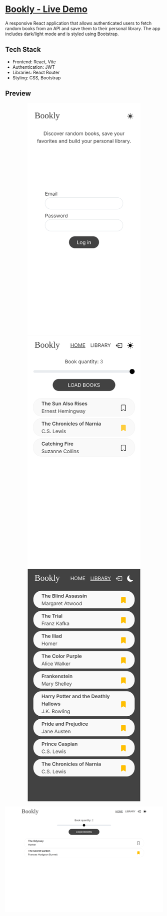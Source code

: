 # [Bookly - Live Demo](https://bookly-mateo.netlify.app/)

A responsive React application that allows authenticated users to fetch random books from an API and save them to their personal library. The app includes dark/light mode and is styled using Bootstrap.

## Tech Stack

- Frontend: React, Vite
- Authentication: JWT
- Libraries: React Router
- Styling: CSS, Bootstrap

## Preview

<p align="center">
<kbd><img src="./screenshots/bookly_login.png" width="360" style="margin-left: 4px;margin-right: 4px;"></kbd>
<kbd><img src="./screenshots/bookly_home.png" width="360" style="margin-left: 4px;margin-right: 4px;"></kbd>
<kbd><img src="./screenshots/bookly_library.png" width="360" style="margin-left: 4px;margin-right: 4px;"></kbd>
</p>
<p align="center">
<kbd><img src="./screenshots/bookly_home_large.png" width="900"></kbd>
</p>
